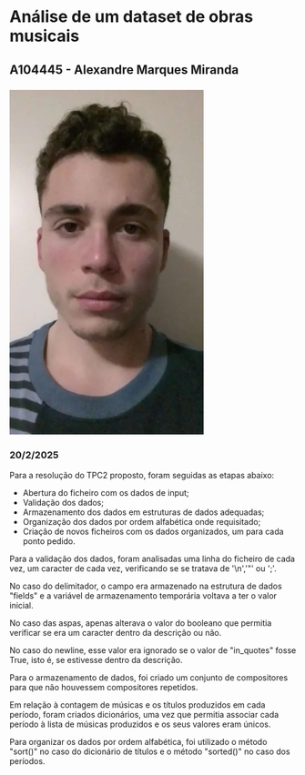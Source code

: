 # Análise de um dataset de obras musicais
## A104445 - Alexandre Marques Miranda
### ![](../imagens/fotoRelatorio.webp)
### 20/2/2025

Para a resolução do TPC2 proposto, foram seguidas as etapas abaixo:
- Abertura do ficheiro com os dados de input;
- Validação dos dados;
- Armazenamento dos dados em estruturas de dados adequadas;
- Organização dos dados por ordem alfabética onde requisitado;
- Criação de novos ficheiros com os dados organizados, um para cada ponto pedido.

Para a validação dos dados, foram analisadas uma linha do ficheiro de cada vez, um caracter de cada vez, verificando se se tratava de '\n','"' ou ';'. 

No caso do delimitador, o campo era armazenado na estrutura de dados "fields" e a variável de armazenamento temporária voltava a ter o valor inicial.

No caso das aspas, apenas alterava o valor do booleano que permitia verificar se era um caracter dentro da descrição ou não.

No caso do newline, esse valor era ignorado se o valor de "in_quotes" fosse True, isto é, se estivesse dentro da descrição.

Para o armazenamento de dados, foi criado um conjunto de compositores para que não houvessem compositores repetidos.

Em relação à contagem de músicas e os títulos produzidos em cada período, foram criados dicionários, uma vez que permitia associar cada período à lista de músicas produzidos e os seus valores eram únicos.

Para organizar os dados por ordem alfabética, foi utilizado o método "sort()" no caso do dicionário de títulos e o método "sorted()" no caso dos períodos.